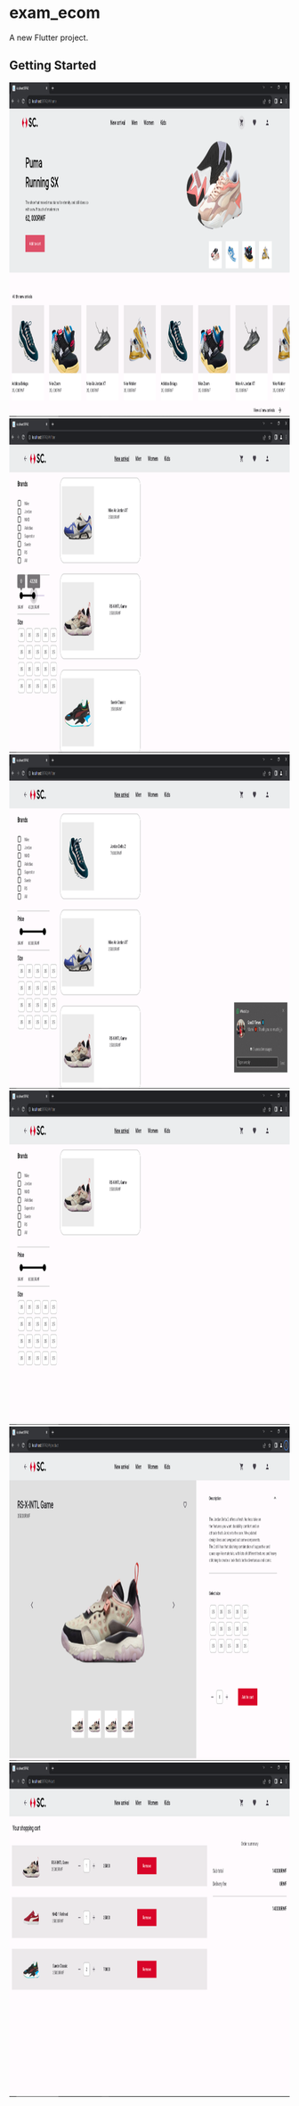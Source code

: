 # exam_ecom

A new Flutter project.

## Getting Started

<img src = "https://github.com/Zimil-Patel/exam_ecom/blob/master/snaps/home.png" height = "600">

<img src = "https://github.com/Zimil-Patel/exam_ecom/blob/master/snaps/filter1.png" height = "600">

<img src = "https://github.com/Zimil-Patel/exam_ecom/blob/master/snaps/filter2.png" height = "600">

<img src = "https://github.com/Zimil-Patel/exam_ecom/blob/master/snaps/filter3.png" height = "600">

<img src = "https://github.com/Zimil-Patel/exam_ecom/blob/master/snaps/product.png" height = "600">

<img src = "https://github.com/Zimil-Patel/exam_ecom/blob/master/snaps/cart.png" height = "600">
